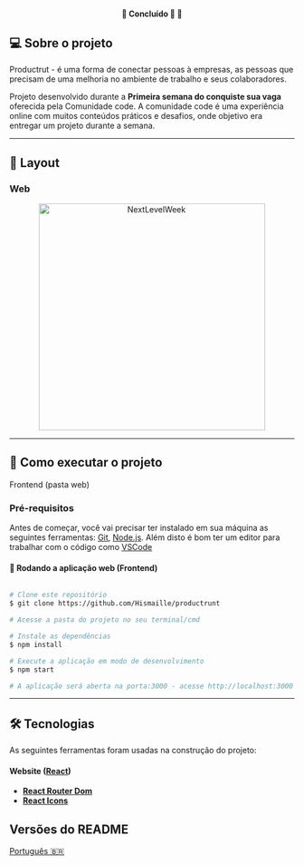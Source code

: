 <h4 align="center">
	🚧   Concluído 🚀 🚧
</h4>

## 💻 Sobre o projeto

Productrut - é uma forma de conectar pessoas à empresas, as pessoas que precisam de uma melhoria no ambiente de trabalho e seus colaboradores.


Projeto desenvolvido durante a **Primeira semana do conquiste sua vaga** oferecida pela Comunidade code.
A comunidade code é uma experiência online com muitos conteúdos práticos e desafios, onde objetivo era entregar um projeto durante a semana.

---
## 🎨 Layout


### Web

<p align="center" style="display: flex; align-items: flex-start; justify-content: center;">
  <img alt="NextLevelWeek" title="#NextLevelWeek" src="./public/imagens/productrut.gif" width="400px">
</p>

---

## 🚀 Como executar o projeto

 Frontend (pasta web)

### Pré-requisitos

Antes de começar, você vai precisar ter instalado em sua máquina as seguintes ferramentas:
[Git](https://git-scm.com), [Node.js](https://nodejs.org/en/). 
Além disto é bom ter um editor para trabalhar com o código como [VSCode](https://code.visualstudio.com/)

#### 🧭 Rodando a aplicação web (Frontend)

```bash

# Clone este repositório
$ git clone https://github.com/Hismaille/productrunt

# Acesse a pasta do projeto no seu terminal/cmd

# Instale as dependências
$ npm install

# Execute a aplicação em modo de desenvolvimento
$ npm start

# A aplicação será aberta na porta:3000 - acesse http://localhost:3000

```

---

## 🛠 Tecnologias

As seguintes ferramentas foram usadas na construção do projeto:

#### **Website**  ([React](https://reactjs.org/))

-   **[React Router Dom](https://github.com/ReactTraining/react-router/tree/master/packages/react-router-dom)**
-   **[React Icons](https://react-icons.github.io/react-icons/)**


##  Versões do README

[Português 🇧🇷](./README.md)

